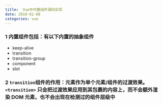 ```yaml
---
title:  Vue中内置组件源码实现
date: 2018-01-08 
categories: vue
---
```


### 1 内置组件包括：有以下内置的抽象组件

* keep-alive
* transition
* transition-group
* component
* slot

### 2 `transition`组件的作用：元素作为单个元素/组件的过渡效果。`<transition>` 只会把过渡效果应用到其包裹的内容上，而不会额外渲染 DOM 元素，也不会出现在检测过的组件层级中

